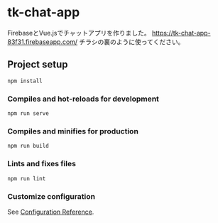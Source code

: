 # tk-chat-app
FirebaseとVue.jsでチャットアプリを作りました。
https://tk-chat-app-83f31.firebaseapp.com/
チラシの裏のように使ってください。

## Project setup
```
npm install
```

### Compiles and hot-reloads for development
```
npm run serve
```

### Compiles and minifies for production
```
npm run build
```

### Lints and fixes files
```
npm run lint
```

### Customize configuration
See [Configuration Reference](https://cli.vuejs.org/config/).
